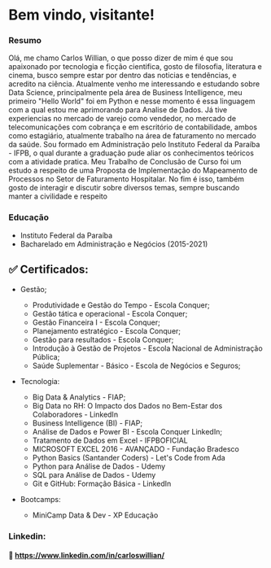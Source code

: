 # Bem vindo, visitante!

### Resumo

Olá, me chamo Carlos Willian, o que posso dizer de mim é que sou apaixonado por tecnologia e ficção cientifica, gosto de
filosofia, literatura e cinema, busco sempre estar por dentro das noticias e tendências, e acredito na ciência.
Atualmente venho me interessando e estudando sobre Data Science, principalmente pela área de Business
Intelligence, meu primeiro "Hello World" foi em Python e nesse momento é essa linguagem com a qual estou me
aprimorando para Analise de Dados.
Já tive experiencias no mercado de varejo como vendedor, no mercado de telecomunicações com cobrança e em
escritório de contabilidade, ambos como estagiário, atualmente trabalho na área de faturamento no mercado da
saúde.
Sou formado em Administração pelo Instituto Federal da Paraíba - IFPB, o qual durante a graduação pude
aliar os conhecimentos teóricos com a atividade pratica. Meu Trabalho de Conclusão de Curso foi um estudo a
respeito de uma Proposta de Implementação do Mapeamento de Processos no Setor de Faturamento Hospitalar.
No fim é isso, também gosto de interagir e discutir sobre diversos temas, sempre buscando manter a civilidade e
respeito

### Educação

- Instituto Federal da Paraíba 
- Bacharelado em Administração e Negócios (2015-2021) 

  
## :white_check_mark: Certificados:
 
 * Gestão;
      * Produtividade e Gestão do Tempo - Escola Conquer;
      * Gestão tática e operacional - Escola Conquer; 
      * Gestão Financeira I - Escola Conquer;
      * Planejamento estratégico - Escola Conquer;
      * Gestão para resultados - Escola Conquer;
      * Introdução à Gestão de Projetos - Escola Nacional de Administração Pública;
      * Saúde Suplementar - Básico - Escola de Negócios e Seguros;
     

 * Tecnologia:
      * Big Data & Analytics - FIAP;
      * Big Data no RH: O Impacto dos Dados no Bem-Estar dos Colaboradores - LinkedIn
      * Business Intelligence (BI) - FIAP;
      * Análise de Dados e Power BI - Escola Conquer
      LinkedIn;
      * Tratamento de Dados em Excel - IFPBOFICIAL
      * MICROSOFT EXCEL 2016 - AVANÇADO - Fundação Bradesco
      * Python Basics (Santander Coders) - Let's Code from Ada
      * Python para Análise de Dados - Udemy
      * SQL para Análise de Dados - Udemy
      * Git e GitHub: Formação Básica - LinkedIn     


 * Bootcamps:
      * MiniCamp Data & Dev - XP Educação


### Linkedin:
#### :link: https://www.linkedin.com/in/carloswillian/
